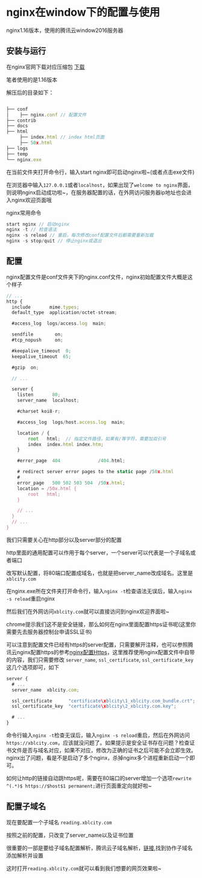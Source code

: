 # nginx在window下的配置与使用

nginx1.16版本，使用的腾讯云window2016服务器

## 安装与运行

在nginx官网下载对应压缩包 [下载](http://nginx.org/en/download.html)

笔者使用的是1.16版本

解压后的目录如下：

```js

├── conf
│    ├── nginx.conf // 配置文件
├── contrib
├── docs
├── html
     ├── index.html // index html页面
     ├── 50x.html 
├── logs
├── temp
└── nginx.exe

```

在当前文件夹打开命令行，输入start nginx即可启动nginx啦~(或者点击exe文件)

在浏览器中输入`127.0.0.1`或者`localhost`，如果出现了`welcome to nginx`界面，则说明nginx启动成功啦~，在服务器配置的话，在外网访问服务器ip地址也会进入nginx欢迎页面哦

nginx常用命令

```js
start nginx // 启动nginx
nginx -t // 检查语法
nginx -s reload // 重启，每次修改conf配置文件后都需要重新加载 
nginx -s stop/quit // 停止nginx或退出
```

## 配置

nginx配置文件是conf文件夹下的nginx.conf文件，nginx初始配置文件大概是这个样子

```js
// ...
http {
  include       mime.types;
  default_type  application/octet-stream;

  #access_log  logs/access.log  main;

  sendfile        on;
  #tcp_nopush     on;

  #keepalive_timeout  0;
  keepalive_timeout  65;

  #gzip  on;

  // ...

  server {
    listen       80;
    server_name  localhost;

    #charset koi8-r;

    #access_log  logs/host.access.log  main;

    location / {
        root   html;  // 指定文件路径，如果有/等字符，需要加双引号
        index  index.html index.htm;
    }

    #error_page  404              /404.html;

    # redirect server error pages to the static page /50x.html
    #
    error_page   500 502 503 504  /50x.html;
    location = /50x.html {
        root   html;
    } 

    // ...
  }
  // ...
}
```

我们只需要关心在http部分以及server部分的配置

http里面的通用配置可以作用于每个server，一个server可以代表是一个子域名或者端口

改写默认配置，将80端口配置成域名，也就是把server_name改成域名。这里是`xblcity.com`

在nginx.exe所在文件夹打开命令行，输入`nginx -t`检查语法无误后，输入`nginx -s reload`重启nginx

然后我们在外网访问`xblcity.com`就可以直接访问到nginx欢迎界面啦~

chrome提示我们这不是安全链接，那么如何在nginx里面配置https证书呢(这里你需要先去服务器控制台申请SSL证书)

可以注意到配置文件已经有https的server配置，只需要解开注释，也可以参照腾讯云nginx配置https的参考[nginx配置Https](https://cloud.tencent.com/document/product/400/35244)，这里推荐使用nginx配置文件中自带的内容，我们只需要修改 `server_name`, `ssl_certificate`, `ssl_certificate_key`这几个选项即可，如下

```js
server {
  # ...
  server_name  xblcity.com;

  ssl_certificate      "certificate\xblcity\1_xblcity.com_bundle.crt"; 
  ssl_certificate_key  "certificate\xblcity\2_xblcity.com.key";

  # ...
}
```

命令行输入`nginx -t`检查无误后，输入`nginx -s reload`重启，然后在外网访问`https://xblcity.com`，应该就没问题了。如果提示是安全证书存在问题？检查证书文件是否与域名对应，如果不对应，修改为正确的证书之后可能不会立即生效。nginx出了问题，看是不是启动了多个nginx，杀掉nginx多个进程重新启动一个即可。

如何让http的链接自动跳https呢，需要在80端口的server增加一个选项`rewrite ^(.*)$ https://$host$1 permanent;`进行页面重定向就好啦~

## 配置子域名

现在要配置一个子域名 `reading.xblcity.com`

按照之前的配置，只改变了server_name以及证书位置

很重要的一部是要给子域名配置解析，腾讯云子域名解析，[链接](https://cloud.tencent.com/document/product/302/7800),找到协作子域名添加解析并设置

这时打开`reading.xblcity.com`就可以看到我们想要的网页效果啦~